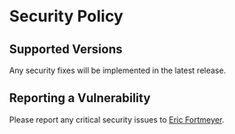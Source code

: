 # Security Policy

## Supported Versions

Any security fixes will be implemented in the latest release.

## Reporting a Vulnerability

Please report any critical security issues to [Eric Fortmeyer](mailto:e.fortmeyer01@gmail.com).
